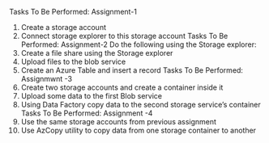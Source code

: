 Tasks To Be Performed: Assignment-1
1. Create a storage account
2. Connect storage explorer to this storage account
Tasks To Be Performed: Assignment-2
Do the following using the Storage explorer:
1. Create a file share using the Storage explorer
2. Upload files to the blob service
3. Create an Azure Table and insert a record
Tasks To Be Performed: Assignmwnt -3
1. Create two storage accounts and create a container inside it
2. Upload some data to the first Blob service
3. Using Data Factory copy data to the second storage service’s container
Tasks To Be Performed: Assignment -4
1. Use the same storage accounts from previous assignment
2. Use AzCopy utility to copy data from one storage container to another
